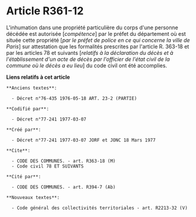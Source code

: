 # Article R361-12

L'inhumation dans une propriété particulière du corps d'une personne décédée est autorisée [*compétence*] par le préfet du
département où est située cette propriété [*par le préfet de police en ce qui concerne la ville de Paris*] sur attestation
que les formalités prescrites par l'article R. 363-18 et par les articles 78 et suivants [*relatifs à la déclaration du décès
et à l'établissement d'un acte de décès par l'officier de l'état civil de la commune où le décès a eu lieu*] du code civil
ont été accomplies.

**Liens relatifs à cet article**

	**Anciens textes**:

	  - Décret n°76-435 1976-05-18 ART. 23-2 (PARTIE)

	**Codifié par**:

	  - Décret n°77-241 1977-03-07

	**Créé par**:

	  - Décret n°77-241 1977-03-07 JORF et JONC 18 Mars 1977

	**Cite**:

	  - CODE DES COMMUNES. - art. R363-18 (M)
	  - Code civil 78 ET SUIVANTS

	**Cité par**:

	  - CODE DES COMMUNES. - art. R394-7 (Ab)

	**Nouveaux textes**:

	  - Code général des collectivités territoriales - art. R2213-32 (V)
